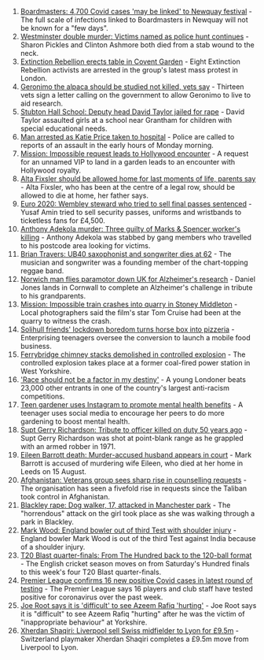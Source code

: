 1. [Boardmasters: 4,700 Covid cases 'may be linked' to Newquay festival](https://www.bbc.co.uk/news/uk-england-cornwall-58309660) - The full scale of infections linked to Boardmasters in Newquay will not be known for a "few days".
2. [Westminster double murder: Victims named as police hunt continues](https://www.bbc.co.uk/news/uk-england-london-58304303) - Sharon Pickles and Clinton Ashmore both died from a stab wound to the neck.
3. [Extinction Rebellion erects table in Covent Garden](https://www.bbc.co.uk/news/uk-england-london-58306278) - Eight Extinction Rebellion activists are arrested in the group's latest mass protest in London.
4. [Geronimo the alpaca should be studied not killed, vets say](https://www.bbc.co.uk/news/uk-england-bristol-58309557) - Thirteen vets sign a letter calling on the government to allow Geronimo to live to aid research.
5. [Stubton Hall School: Deputy head David Taylor jailed for rape](https://www.bbc.co.uk/news/uk-england-lincolnshire-58309004) - David Taylor assaulted girls at a school near Grantham for children with special educational needs.
6. [Man arrested as Katie Price taken to hospital](https://www.bbc.co.uk/news/uk-england-essex-58257403) - Police are called to reports of an assault in the early hours of Monday morning.
7. [Mission: Impossible request leads to Hollywood encounter](https://www.bbc.co.uk/news/uk-england-birmingham-58305506) - A request for an unnamed VIP to land in a garden leads to an encounter with Hollywood royalty.
8. [Alta Fixsler should be allowed home for last moments of life, parents say](https://www.bbc.co.uk/news/uk-england-manchester-58305867) - Alta Fixsler, who has been at the centre of a legal row, should be allowed to die at home, her father says.
9. [Euro 2020: Wembley steward who tried to sell final passes sentenced](https://www.bbc.co.uk/news/uk-england-london-58307554) - Yusaf Amin tried to sell security passes, uniforms and wristbands to ticketless fans for £4,500.
10. [Anthony Adekola murder: Three guilty of Marks & Spencer worker's killing](https://www.bbc.co.uk/news/uk-england-london-58235961) - Anthony Adekola was stabbed by gang members who travelled to his postcode area looking for victims.
11. [Brian Travers: UB40 saxophonist and songwriter dies at 62](https://www.bbc.co.uk/news/entertainment-arts-58307306) - The musician and songwriter was a founding member of the chart-topping reggae band.
12. [Norwich man flies paramotor down UK for Alzheimer's research](https://www.bbc.co.uk/news/uk-england-norfolk-58304512) - Daniel Jones lands in Cornwall to complete an Alzheimer's challenge in tribute to his grandparents.
13. [Mission: Impossible train crashes into quarry in Stoney Middleton](https://www.bbc.co.uk/news/uk-england-derbyshire-58307832) - Local photographers said the film's star Tom Cruise had been at the quarry to witness the crash.
14. [Solihull friends' lockdown boredom turns horse box into pizzeria](https://www.bbc.co.uk/news/uk-england-birmingham-58283884) - Enterprising teenagers oversee the conversion to launch a mobile food business.
15. [Ferrybridge chimney stacks demolished in controlled explosion](https://www.bbc.co.uk/news/uk-england-leeds-58297602) - The controlled explosion takes place at a former coal-fired power station in West Yorkshire.
16. ['Race should not be a factor in my destiny'](https://www.bbc.co.uk/news/uk-england-london-58283709) - A young Londoner beats 23,000 other entrants in one of the country's largest anti-racism competitions.
17. [Teen gardener uses Instagram to promote mental health benefits](https://www.bbc.co.uk/news/uk-england-cambridgeshire-58234738) - A teenager uses social media to encourage her peers to do more gardening to boost mental health.
18. [Supt Gerry Richardson: Tribute to officer killed on duty 50 years ago](https://www.bbc.co.uk/news/uk-england-lancashire-58284849) - Supt Gerry Richardson was shot at point-blank range as he grappled with an armed robber in 1971.
19. [Eileen Barrott death: Murder-accused husband appears in court](https://www.bbc.co.uk/news/uk-england-leeds-58307165) - Mark Barrott is accused of murdering wife Eileen, who died at her home in Leeds on 15 August.
20. [Afghanistan: Veterans group sees sharp rise in counselling requests](https://www.bbc.co.uk/news/uk-england-manchester-58302522) - The organisation has seen a fivefold rise in requests since the Taliban took control in Afghanistan.
21. [Blackley rape: Dog walker, 17, attacked in Manchester park](https://www.bbc.co.uk/news/uk-england-manchester-58306390) - The "horrendous" attack on the girl took place as she was walking through a park in Blackley.
22. [Mark Wood: England bowler out of third Test with shoulder injury](https://www.bbc.co.uk/sport/cricket/58303560) - England bowler Mark Wood is out of the third Test against India because of a shoulder injury.
23. [T20 Blast quarter-finals: From The Hundred back to the 120-ball format](https://www.bbc.co.uk/sport/cricket/58283420) - The English cricket season moves on from Saturday's Hundred finals to this week's four T20 Blast quarter-finals.
24. [Premier League confirms 16 new positive Covid cases in latest round of testing](https://www.bbc.co.uk/sport/football/58308674) - The Premier League says 16 players and club staff have tested positive for coronavirus over the past week.
25. [Joe Root says it is 'difficult' to see Azeem Rafiq 'hurting'](https://www.bbc.co.uk/sport/cricket/58308552) - Joe Root says it is "difficult" to see Azeem Rafiq "hurting" after he was the victim of "inappropriate behaviour" at Yorkshire.
26. [Xherdan Shaqiri: Liverpool sell Swiss midfielder to Lyon for £9.5m](https://www.bbc.co.uk/sport/football/58300490) - Switzerland playmaker Xherdan Shaqiri completes a £9.5m move from Liverpool to Lyon.
